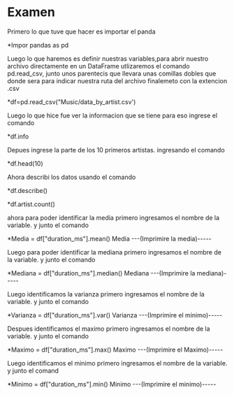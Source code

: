 # Examen
Primero lo que tuve que hacer es importar el panda

*Impor pandas as pd

Luego lo que haremos es definir nuestras variables,para abrir nuestro archivo directamente en un DataFrame utlizaremos el comando pd.read_csv, junto unos parentecis que llevara unas comillas dobles que donde sera para indicar nuestra ruta del archivo finalemeto con la extencion .csv

*df=pd.read_csv("Music/data_by_artist.csv')

Luego lo que hice fue ver la informacion que se tiene para eso ingrese el comando

*df.info

Depues ingrese la parte de los 10 primeros artistas. ingresando el comando 

*df.head(10)

Ahora describi los datos usando el comando 

*df.describe()

*df.artist.count()

ahora para poder identificar la media primero ingresamos el nombre de la variable.  y junto el comando

*Media = df["duration_ms"].mean()
Media ---(Imprimire la media)-----



Luego para poder identificar la mediana primero ingresamos el nombre de la variable.  y junto el comando

*Mediana = df["duration_ms"].median()
Mediana ---(Imprimire la mediana)-----


Luego  identificamos la varianza primero ingresamos el nombre de la variable.  y junto el comando

*Varianza = df["duration_ms"].var()
Varianza ---(Imprimire el minimo)-----


Despues identificamos el maximo primero ingresamos el nombre de la variable.  y junto el comando


*Maximo = df["duration_ms"].max()
Maximo ---(Imprimire el Maximo)-----



Luego identificamos el minimo primero ingresamos el nombre de la variable.  y junto el comand

*Minimo = df["duration_ms"].min()
Minimo ---(Imprimire el minimo)-----


